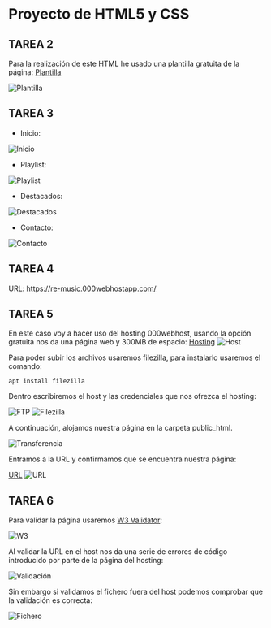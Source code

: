 # Proyecto de HTML5 y CSS

## TAREA 2

Para la realización de este HTML he usado una plantilla gratuita de la página: [Plantilla](https://plantillashtmlgratis.com/categoria-plantillas/plantillas-html/page/115/)

![Plantilla](./screenshots/Plantilla1.png)

## TAREA 3

- Inicio:

![Inicio](./screenshots/inicio.png)

- Playlist:

![Playlist](./screenshots/playlist.png)

- Destacados:

![Destacados](./screenshots/destacados.png)

- Contacto:

![Contacto](./screenshots/contactos.png)

## TAREA 4

URL: https://re-music.000webhostapp.com/

## TAREA 5

En este caso voy a hacer uso del hosting 000webhost, usando la opción gratuita nos da una página web y 300MB de espacio:
 [Hosting](https://es.000webhost.com/)
![Host](./screenshots/000webhost.png)

Para poder subir los archivos usaremos filezilla, para instalarlo usaremos el comando:

`apt install filezilla`

Dentro escribiremos el host y las credenciales que nos ofrezca el hosting:

![FTP](./screenshots/ftp_detail.png)
![Filezilla](./screenshots/filezilla.png)

A continuación, alojamos nuestra página en la carpeta public_html.

![Transferencia](./screenshots/transferencia.png)

Entramos a la URL y confirmamos que se encuentra nuestra página:

[URL](https://re-music.000webhostapp.com/)
![URL](./screenshots/url.png)

## TAREA 6

Para validar la página usaremos [W3 Validator](https://validator.w3.org/):

![W3](./screenshots/W3.png)


Al validar la URL en el host nos da una serie de errores de código introducido por parte de la página del hosting:

![Validación](./screenshots/validacion.png)

Sin embargo si validamos el fichero fuera del host podemos comprobar que la validación es correcta:

![Fichero](./screenshots/w3index.png)